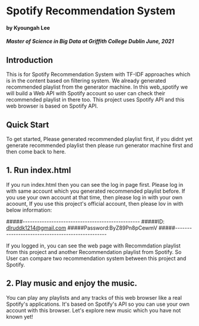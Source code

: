 # Spotify Recommendation System 
#### by Kyoungah Lee 
##### Master of Science in Big Data at Griffith College Dublin June, 2021



## Introduction
This is for Spotify Recommendation System with TF-IDF approaches which is in the content based on filtering system.
We already generated recommended playlist from the generator machine. 
In this web_spotify we will build a Web API with Spotify account so user can check their recommended playlist in there too. 
This project uses Spotify API and this web browser is based on Spotify API. 



## Quick Start

To get started, Please generated recommended playlist first, if you didnt yet generate recommended playlist
then please run generator machine first and then come back to here.



## 1. Run index.html

If you run index.html then you can see the log in page first. 
Please log in with same account which you generated recommended playlist before. 
If you use your own account at that time, then please log in with your own acoount,
If you use this project's official account, then please lov in with below information:

#####-------------------------------------------------
#####ID: dlruddk1214@gmail.com
#####Password:ByZ89Pn8pCewmV
#####-------------------------------------------------

If you logged in, you can see the web page with Recommdation playlist from this project 
and another Recommendation playlist from Spotify.
So User can compare two recommendation system between this project and Spotify.


## 2. Play music and enjoy the music. 
You can play any playlists and any tracks of this web browser like a real Spotify's applications.
It's based on Spotify's API so you can use your own account with this browser. 
Let's explore new music which you have not known yet!